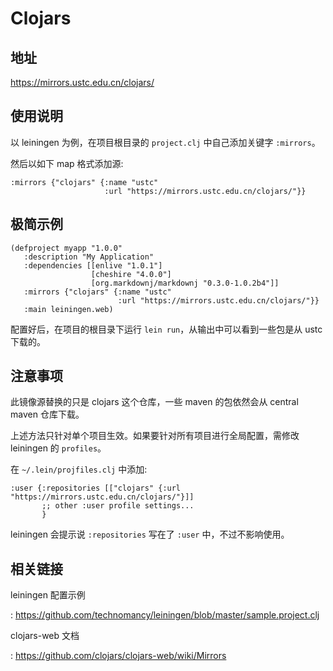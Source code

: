# Clojars

## 地址

<https://mirrors.ustc.edu.cn/clojars/>

## 使用说明

以 leiningen 为例，在项目根目录的 `project.clj` 中自己添加关键字 `:mirrors`。

然后以如下 map 格式添加源:

    :mirrors {"clojars" {:name "ustc"
                         :url "https://mirrors.ustc.edu.cn/clojars/"}}

## 极简示例

    (defproject myapp "1.0.0"
       :description "My Application"
       :dependencies [[enlive "1.0.1"]
                      [cheshire "4.0.0"]
                      [org.markdownj/markdownj "0.3.0-1.0.2b4"]]
       :mirrors {"clojars" {:name "ustc"
                            :url "https://mirrors.ustc.edu.cn/clojars/"}}
       :main leiningen.web)

配置好后，在项目的根目录下运行 `lein run`，从输出中可以看到一些包是从 ustc 下载的。

## 注意事项

此镜像源替换的只是 clojars 这个仓库，一些 maven 的包依然会从 central maven 仓库下载。

上述方法只针对单个项目生效。如果要针对所有项目进行全局配置，需修改 leiningen 的 `profiles`。

在 `~/.lein/projfiles.clj` 中添加:

    :user {:repositories [["clojars" {:url "https://mirrors.ustc.edu.cn/clojars/"}]]
           ;; other :user profile settings...
           }

leiningen 会提示说 `:repositories` 写在了 `:user` 中，不过不影响使用。

## 相关链接

leiningen 配置示例

:   <https://github.com/technomancy/leiningen/blob/master/sample.project.clj>

clojars-web 文档

:   <https://github.com/clojars/clojars-web/wiki/Mirrors>
